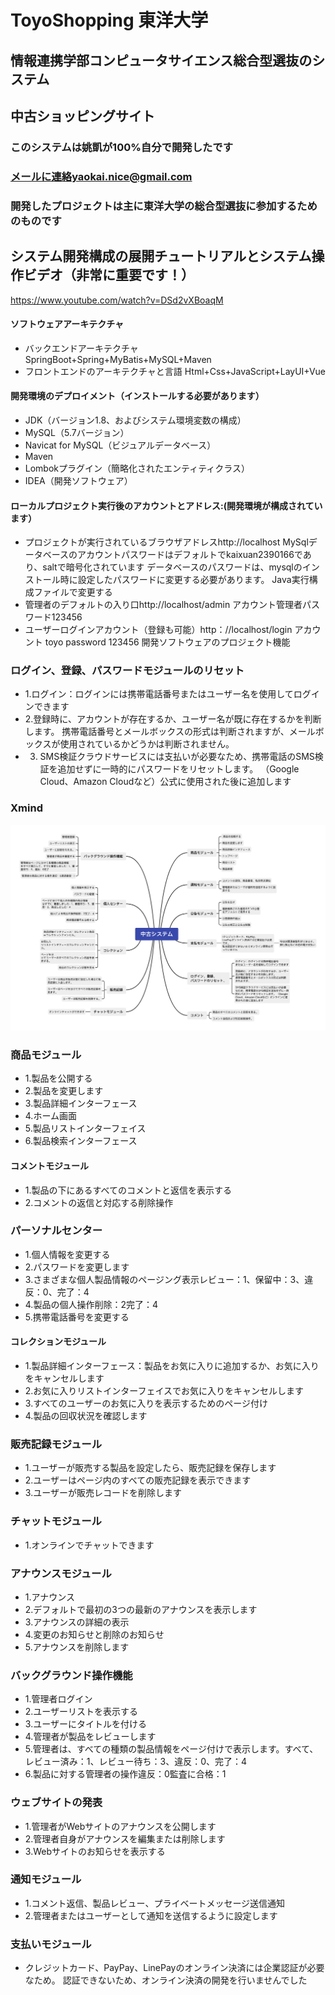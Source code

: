 # ToyoShopping 東洋大学 
## 情報連携学部コンピュータサイエンス総合型選抜のシステム

## 中古ショッピングサイト

### このシステムは姚凱が100%自分で開発したです
### メールに連絡yaokai.nice@gmail.com
### 開発したプロジェクトは主に東洋大学の総合型選抜に参加するためのものです

## システム開発構成の展開チュートリアルとシステム操作ビデオ（非常に重要です！）
https://www.youtube.com/watch?v=DSd2vXBoaqM



#### ソフトウェアアーキテクチャ
- バックエンドアーキテクチャ  SpringBoot+Spring+MyBatis+MySQL+Maven
- フロントエンドのアーキテクチャと言語  Html+Css+JavaScript+LayUI+Vue


#### 開発環境のデプロイメント（インストールする必要があります）
- JDK（バージョン1.8、およびシステム環境変数の構成）
- MySQL（5.7バージョン）
- Navicat for MySQL（ビジュアルデータベース）
- Maven
- Lombokプラグイン（簡略化されたエンティティクラス）
- IDEA（開発ソフトウェア）

#### ローカルプロジェクト実行後のアカウントとアドレス:(開発環境が構成されています）
- プロジェクトが実行されているブラウザアドレスhttp://localhost
  MySqlデータベースのアカウントパスワードはデフォルトでkaixuan2390166であり、saltで暗号化されています
  データベースのパスワードは、mysqlのインストール時に設定したパスワードに変更する必要があります。 Java実行構成ファイルで変更する
- 管理者のデフォルトの入り口http://localhost/admin アカウント管理者パスワード123456
- ユーザーログインアカウント（登録も可能）http：//localhost/login アカウント toyo password 123456
  開発ソフトウェアのプロジェクト機能

### ログイン、登録、パスワードモジュールのリセット
- 1.ログイン：ログインには携帯電話番号またはユーザー名を使用してログインできます
- 2.登録時に、アカウントが存在するか、ユーザー名が既に存在するかを判断します。
携帯電話番号とメールボックスの形式は判断されますが、メールボックスが使用されているかどうかは判断されません。
- 3. SMS検証クラウドサービスには支払いが必要なため、携帯電話のSMS検証を追加せずに一時的にパスワードをリセットします。 （Google Cloud、Amazon Cloudなど）公式に使用された後に追加します

### Xmind
![](src/main/resources/resources/中古システム.png)
### 商品モジュール
- 1.製品を公開する
- 2.製品を変更します
- 3.製品詳細インターフェース
- 4.ホーム画面
- 5.製品リストインターフェイス
- 6.製品検索インターフェース

#### コメントモジュール
- 1.製品の下にあるすべてのコメントと返信を表示する
- 2.コメントの返信と対応する削除操作

### パーソナルセンター
- 1.個人情報を変更する
- 2.パスワードを変更します
- 3.さまざまな個人製品情報のページング表示レビュー：1、保留中：3、違反：0、完了：4
- 4.製品の個人操作削除：2完了：4
- 5.携帯電話番号を変更する

#### コレクションモジュール
- 1.製品詳細インターフェース：製品をお気に入りに追加するか、お気に入りをキャンセルします
- 2.お気に入りリストインターフェイスでお気に入りをキャンセルします
- 3.すべてのユーザーのお気に入りを表示するためのページ付け
- 4.製品の回収状況を確認します

### 販売記録モジュール
- 1.ユーザーが販売する製品を設定したら、販売記録を保存します
- 2.ユーザーはページ内のすべての販売記録を表示できます
- 3.ユーザーが販売レコードを削除します

### チャットモジュール
- 1.オンラインでチャットできます

### アナウンスモジュール
- 1.アナウンス
- 2.デフォルトで最初の3つの最新のアナウンスを表示します
- 3.アナウンスの詳細の表示
- 4.変更のお知らせと削除のお知らせ
- 5.アナウンスを削除します

### バックグラウンド操作機能
- 1.管理者ログイン
- 2.ユーザーリストを表示する
- 3.ユーザーにタイトルを付ける
- 4.管理者が製品をレビューします
- 5.管理者は、すべての種類の製品情報をページ付けで表示します。すべて、レビュー済み：1、レビュー待ち：3、違反：0、完了：4
- 6.製品に対する管理者の操作違反：0監査に合格：1

### ウェブサイトの発表
- 1.管理者がWebサイトのアナウンスを公開します
- 2.管理者自身がアナウンスを編集または削除します
- 3.Webサイトのお知らせを表示する

### 通知モジュール
- 1.コメント返信、製品レビュー、プライベートメッセージ送信通知
- 2.管理者またはユーザーとして通知を送信するように設定します

### 支払いモジュール
- クレジットカード、PayPay、LinePayのオンライン決済には企業認証が必要なため。
認証できないため、オンライン決済の開発を行いませんでした
